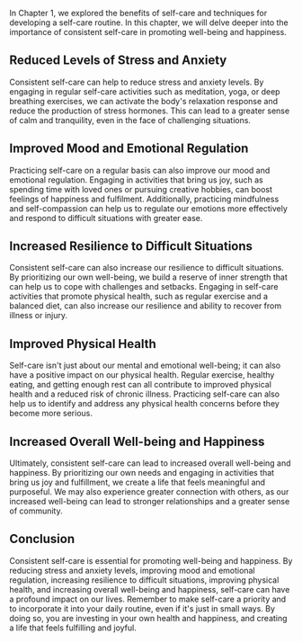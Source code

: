 
In Chapter 1, we explored the benefits of self-care and techniques for developing a self-care routine. In this chapter, we will delve deeper into the importance of consistent self-care in promoting well-being and happiness.

Reduced Levels of Stress and Anxiety
------------------------------------

Consistent self-care can help to reduce stress and anxiety levels. By engaging in regular self-care activities such as meditation, yoga, or deep breathing exercises, we can activate the body's relaxation response and reduce the production of stress hormones. This can lead to a greater sense of calm and tranquility, even in the face of challenging situations.

Improved Mood and Emotional Regulation
--------------------------------------

Practicing self-care on a regular basis can also improve our mood and emotional regulation. Engaging in activities that bring us joy, such as spending time with loved ones or pursuing creative hobbies, can boost feelings of happiness and fulfilment. Additionally, practicing mindfulness and self-compassion can help us to regulate our emotions more effectively and respond to difficult situations with greater ease.

Increased Resilience to Difficult Situations
--------------------------------------------

Consistent self-care can also increase our resilience to difficult situations. By prioritizing our own well-being, we build a reserve of inner strength that can help us to cope with challenges and setbacks. Engaging in self-care activities that promote physical health, such as regular exercise and a balanced diet, can also increase our resilience and ability to recover from illness or injury.

Improved Physical Health
------------------------

Self-care isn't just about our mental and emotional well-being; it can also have a positive impact on our physical health. Regular exercise, healthy eating, and getting enough rest can all contribute to improved physical health and a reduced risk of chronic illness. Practicing self-care can also help us to identify and address any physical health concerns before they become more serious.

Increased Overall Well-being and Happiness
------------------------------------------

Ultimately, consistent self-care can lead to increased overall well-being and happiness. By prioritizing our own needs and engaging in activities that bring us joy and fulfillment, we create a life that feels meaningful and purposeful. We may also experience greater connection with others, as our increased well-being can lead to stronger relationships and a greater sense of community.

Conclusion
----------

Consistent self-care is essential for promoting well-being and happiness. By reducing stress and anxiety levels, improving mood and emotional regulation, increasing resilience to difficult situations, improving physical health, and increasing overall well-being and happiness, self-care can have a profound impact on our lives. Remember to make self-care a priority and to incorporate it into your daily routine, even if it's just in small ways. By doing so, you are investing in your own health and happiness, and creating a life that feels fulfilling and joyful.
